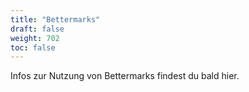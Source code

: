 ```yaml
---
title: "Bettermarks"
draft: false
weight: 702
toc: false
---
```


Infos zur Nutzung von Bettermarks findest du bald hier.
